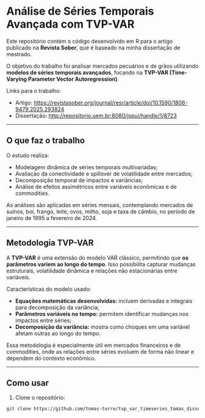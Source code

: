 # Análise de Séries Temporais Avançada com TVP-VAR

Este repositório contém o código desenvolvido em R para o artigo publicado na **Revista Sober**, que é baseado na minha dissertação de mestrado.

O objetivo do trabalho foi analisar mercados pecuários e de grãos utilizando **modelos de séries temporais avançados**, focando na **TVP-VAR (Time-Varying Parameter Vector Autoregression)**.

Links para o trabalho:
- Artigo: https://revistasober.org/journal/resr/article/doi/10.1590/1806-9479.2025.293824
- Dissertação: http://repositorio.uem.br:8080/jspui/handle/1/8723
---

## O que faz o trabalho

O estudo realiza:

- Modelagem dinâmica de séries temporais multivariadas;
- Avaliação da conectividade e spillover de volatilidade entre mercados;
- Decomposição temporal de impactos e variâncias;
- Análise de efeitos assimétricos entre variáveis econômicas e de commodities.

As análises são aplicadas em séries mensais, contemplando mercados de suínos, boi, frango, leite, ovos, milho, soja e taxa de câmbio, no período de janeiro de 1995 a fevereiro de 2024.

---

## Metodologia TVP-VAR

A **TVP-VAR** é uma extensão do modelo VAR clássico, permitindo que **os parâmetros variem ao longo do tempo**. Isso possibilita capturar mudanças estruturais, volatilidade dinâmica e relações não estacionárias entre variáveis.  

Características do modelo usado:

- **Equações matemáticas desenvolvidas:** incluem derivadas e integrais para decomposição da variância;
- **Parâmetros variáveis no tempo:** permitem identificar mudanças nos impactos entre séries;
- **Decomposição da variância:** mostra como choques em uma variável afetam outras ao longo do tempo.

Essa metodologia é especialmente útil em mercados financeiros e de commodities, onde as relações entre séries evoluem de forma não linear e dependem do contexto econômico.

---

## Como usar

1. Clone o repositório:

```bash
git clone https://github.com/tomas-torre/tvp_var_timeseries_tomas_dissertation_and_resr_paper.git
